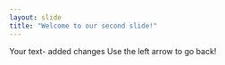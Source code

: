 ```yaml
---
layout: slide
title: "Welcome to our second slide!"
---
```

Your text- added changes
Use the left arrow to go back!
